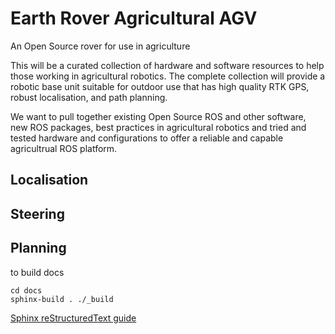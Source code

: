 # Earth Rover Agricultural AGV
An Open Source rover for use in agriculture

This will be a curated collection of hardware and software resources to help those working in agricultural robotics. The complete collection will provide a robotic base unit suitable for outdoor use that has high quality RTK GPS, robust localisation, and path planning.

We want to pull together existing Open Source ROS and other software, new ROS packages, best practices in agricultural robotics and tried and tested hardware and configurations to offer a reliable and capable agricultrual ROS platform.

## Localisation


## Steering


## Planning


to build docs

```
cd docs
sphinx-build . ./_build
```


[Sphinx reStructuredText guide](http://www.sphinx-doc.org/en/1.5/rest.html#rst-primer)